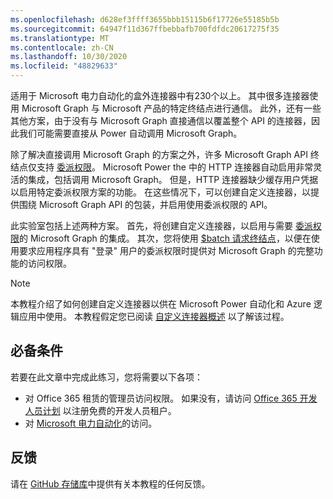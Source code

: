 ```yaml
---
ms.openlocfilehash: d628ef3ffff3655bbb15115b6f17726e55185b5b
ms.sourcegitcommit: 64947f11d367ffbebbafb700fdfdc20617275f35
ms.translationtype: MT
ms.contentlocale: zh-CN
ms.lasthandoff: 10/30/2020
ms.locfileid: "48829633"
---
```

<!-- markdownlint-disable MD002 MD041 -->

适用于 Microsoft 电力自动化的盒外连接器中有230个以上。 其中很多连接器使用 Microsoft Graph 与 Microsoft 产品的特定终结点进行通信。 此外，还有一些其他方案，由于没有与 Microsoft Graph 直接通信以覆盖整个 API 的连接器，因此我们可能需要直接从 Power 自动调用 Microsoft Graph。

除了解决直接调用 Microsoft Graph 的方案之外，许多 Microsoft Graph API 终结点仅支持 [委派权限](https://docs.microsoft.com/graph/permissions-reference)。 Microsoft Power the 中的 HTTP 连接器自动启用非常灵活的集成，包括调用 Microsoft Graph。 但是，HTTP 连接器缺少缓存用户凭据以启用特定委派权限方案的功能。 在这些情况下，可以创建自定义连接器，以提供围绕 Microsoft Graph API 的包装，并启用使用委派权限的 API。

此实验室包括上述两种方案。 首先，将创建自定义连接器，以启用与需要 [委派权限](https://docs.microsoft.com/graph/permissions-reference)的 Microsoft Graph 的集成。 其次，您将使用 [$batch 请求终结点](https://docs.microsoft.com/graph/json-batching)，以便在使用要求应用程序具有 "登录" 用户的委派权限时提供对 Microsoft Graph 的完整功能的访问权限。

> [!NOTE]
> 本教程介绍了如何创建自定义连接器以供在 Microsoft Power 自动化和 Azure 逻辑应用中使用。 本教程假定您已阅读 [自定义连接器概述](https://docs.microsoft.com/connectors/custom-connectors/) 以了解该过程。

## <a name="prerequisites"></a>必备条件

若要在此文章中完成此练习，您将需要以下各项：

- 对 Office 365 租赁的管理员访问权限。 如果没有，请访问 [Office 365 开发人员计划](https://developer.microsoft.com/office/dev-program) 以注册免费的开发人员租户。
- 对 [Microsoft 电力自动化](https://flow.microsoft.com/)的访问。

## <a name="feedback"></a>反馈

请在 [GitHub 存储库](https://github.com/microsoftgraph/msgraph-training-powerautomate)中提供有关本教程的任何反馈。
